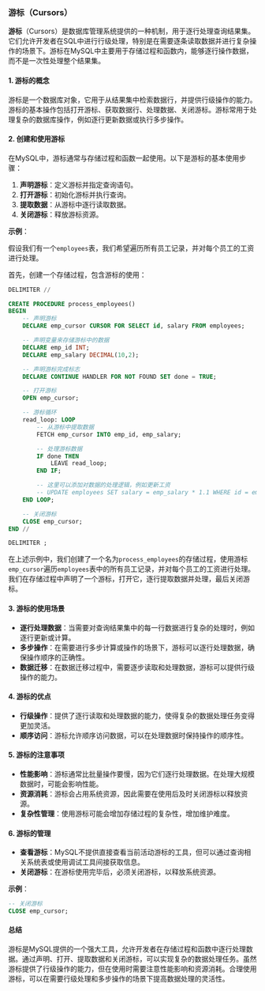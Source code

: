 ### 游标（Cursors）

**游标**（Cursors）是数据库管理系统提供的一种机制，用于逐行处理查询结果集。它们允许开发者在SQL中进行行级处理，特别是在需要逐条读取数据并进行复杂操作的场景下。游标在MySQL中主要用于存储过程和函数内，能够逐行操作数据，而不是一次性处理整个结果集。

#### 1. 游标的概念

游标是一个数据库对象，它用于从结果集中检索数据行，并提供行级操作的能力。游标的基本操作包括打开游标、获取数据行、处理数据、关闭游标。游标常用于处理复杂的数据库操作，例如逐行更新数据或执行多步操作。

#### 2. 创建和使用游标

在MySQL中，游标通常与存储过程和函数一起使用。以下是游标的基本使用步骤：

1. **声明游标**：定义游标并指定查询语句。
2. **打开游标**：初始化游标并执行查询。
3. **提取数据**：从游标中逐行读取数据。
4. **关闭游标**：释放游标资源。

**示例**：

假设我们有一个`employees`表，我们希望遍历所有员工记录，并对每个员工的工资进行处理。

首先，创建一个存储过程，包含游标的使用：

```sql
DELIMITER //

CREATE PROCEDURE process_employees()
BEGIN
    -- 声明游标
    DECLARE emp_cursor CURSOR FOR SELECT id, salary FROM employees;

    -- 声明变量来存储游标中的数据
    DECLARE emp_id INT;
    DECLARE emp_salary DECIMAL(10,2);

    -- 声明游标完成标志
    DECLARE CONTINUE HANDLER FOR NOT FOUND SET done = TRUE;

    -- 打开游标
    OPEN emp_cursor;

    -- 游标循环
    read_loop: LOOP
        -- 从游标中提取数据
        FETCH emp_cursor INTO emp_id, emp_salary;

        -- 处理游标数据
        IF done THEN
            LEAVE read_loop;
        END IF;

        -- 这里可以添加对数据的处理逻辑，例如更新工资
        -- UPDATE employees SET salary = emp_salary * 1.1 WHERE id = emp_id;
    END LOOP;

    -- 关闭游标
    CLOSE emp_cursor;
END //

DELIMITER ;
```

在上述示例中，我们创建了一个名为`process_employees`的存储过程，使用游标`emp_cursor`遍历`employees`表中的所有员工记录，并对每个员工的工资进行处理。我们在存储过程中声明了一个游标，打开它，逐行提取数据并处理，最后关闭游标。

#### 3. 游标的使用场景

- **逐行处理数据**：当需要对查询结果集中的每一行数据进行复杂的处理时，例如逐行更新或计算。
- **多步操作**：在需要进行多步计算或操作的场景下，游标可以逐行处理数据，确保操作顺序的正确性。
- **数据迁移**：在数据迁移过程中，需要逐步读取和处理数据，游标可以提供行级操作的能力。

#### 4. 游标的优点

- **行级操作**：提供了逐行读取和处理数据的能力，使得复杂的数据处理任务变得更加灵活。
- **顺序访问**：游标允许顺序访问数据，可以在处理数据时保持操作的顺序性。

#### 5. 游标的注意事项

- **性能影响**：游标通常比批量操作要慢，因为它们逐行处理数据。在处理大规模数据时，可能会影响性能。
- **资源消耗**：游标会占用系统资源，因此需要在使用后及时关闭游标以释放资源。
- **复杂性管理**：使用游标可能会增加存储过程的复杂性，增加维护难度。

#### 6. 游标的管理

- **查看游标**：MySQL不提供直接查看当前活动游标的工具，但可以通过查询相关系统表或使用调试工具间接获取信息。
- **关闭游标**：在游标使用完毕后，必须关闭游标，以释放系统资源。

**示例**：
```sql
-- 关闭游标
CLOSE emp_cursor;
```

#### 总结

游标是MySQL提供的一个强大工具，允许开发者在存储过程和函数中逐行处理数据。通过声明、打开、提取数据和关闭游标，可以实现复杂的数据处理任务。虽然游标提供了行级操作的能力，但在使用时需要注意性能影响和资源消耗。合理使用游标，可以在需要行级处理和多步操作的场景下提高数据处理的灵活性。